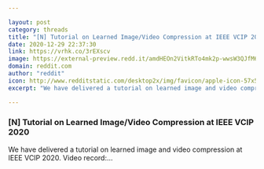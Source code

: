 ```yaml
---

layout: post
category: threads
title: "[N] Tutorial on Learned Image/Video Compression at IEEE VCIP 2020"
date: 2020-12-29 22:37:30
link: https://vrhk.co/3rEXscv
image: https://external-preview.redd.it/amdHEOn2VitkRTo4mk2p-wwsW3QJfM6dq1gdr0FrV2I.jpg?width=200&height=104.712041885&auto=webp&crop=200:104.712041885,smart&s=cb9421050d5dcb18c09f336928deabaa2e7251b6
domain: reddit.com
author: "reddit"
icon: http://www.redditstatic.com/desktop2x/img/favicon/apple-icon-57x57.png
excerpt: "We have delivered a tutorial on learned image and video compression at IEEE VCIP 2020. Video record:..."

---
```


### [N] Tutorial on Learned Image/Video Compression at IEEE VCIP 2020

We have delivered a tutorial on learned image and video compression at IEEE VCIP 2020. Video record:...